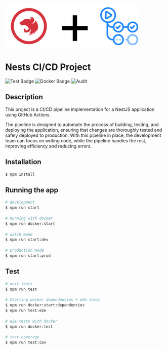 ![](./static/images/logo.png)
# Nests CI/CD Project 
![Test Badge](https://github.com/islasjuanp/nest-cicd/actions/workflows/test.yml/badge.svg)
![Docker Badge](https://github.com/islasjuanp/nest-cicd/actions/workflows/docker-image.yml/badge.svg)
![Audit](https://github.com/islasjuanp/nest-cicd/actions/workflows/audit.yml/badge.svg)

## Description

This project is a CI/CD pipeline implementation for a NestJS application using GitHub Actions. 

The pipeline is designed to automate the process of building, testing, and deploying the application, ensuring that changes are thoroughly tested and safely deployed to production. With this pipeline in place, the development team can focus on writing code, while the pipeline handles the rest, improving efficiency and reducing errors.

## Installation

```bash
$ npm install
```

## Running the app

```bash
# development
$ npm run start

# Running with docker
$ npm run docker:start 

# watch mode
$ npm run start:dev

# production mode
$ npm run start:prod

```

## Test

```bash
# unit tests
$ npm run test

# Starting docker dependencies + e2e tests
$ npm run docker:start:dependencies
$ npm run test:e2e

# e2e tests with docker
$ npm run docker:test

# test coverage
$ npm run test:cov
```

